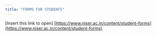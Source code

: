 ```yaml
---
title: "FORMS FOR STUDENTS"
---
```


[Insert this link to open] [https://www.niser.ac.in/content/student-forms](https://www.niser.ac.in/content/student-forms)
